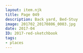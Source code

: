 ```yaml
---
layout: item.njk
title: Page 049
description: Back yard, Bed-Stuy
image: 201702_20170806_0003.jpg
date: 2017-04
ID: 2017-red-sketchbook
tags:  
- places
---
```

